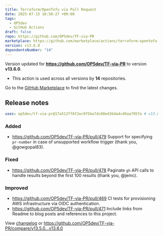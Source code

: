```yaml
---
title: Terraform/OpenTofu via Pull Request
date: 2025-07-15 16:58:27 +00:00
tags:
  - OP5dev
  - GitHub Actions
draft: false
repo: https://github.com/OP5dev/TF-via-PR
marketplace: https://github.com/marketplace/actions/terraform-opentofu-via-pull-request
version: v13.6.0
dependentsNumber: "14"
---
```



Version updated for **https://github.com/OP5dev/TF-via-PR** to version **v13.6.0**.
- This action is used across all versions by **14** repositories.

Go to the [GitHub Marketplace](https://github.com/marketplace/actions/terraform-opentofu-via-pull-request) to find the latest changes.

## Release notes

```yml
uses: op5dev/tf-via-pr@17a512ff6f2ec9f5ba7dc80ed26da4c49aa795fa # v13.6.0
```

### Added

- https://github.com/OP5dev/TF-via-PR/pull/479 Support for specifying `pr-number` in case of unsupported workflow trigger (thank you, @gowgopal83).

### Fixed

- https://github.com/OP5dev/TF-via-PR/pull/478 Paginate `gh` API calls to handle results beyond the first 100 results (thank you, @jemc).

### Improved

- https://github.com/OP5dev/TF-via-PR/pull/469 CI tests for provisioning AWS infrastructure via OIDC authentication.
- https://github.com/OP5dev/TF-via-PR/pull/471 Include links from Readme to blog posts and references to this project.

View [changelog](https://github.com/OP5dev/TF-via-PR/releases) or https://github.com/OP5dev/TF-via-PR/compare/v13.5.0...v13.6.0
